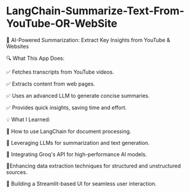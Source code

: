 # LangChain-Summarize-Text-From-YouTube-OR-WebSite

🚀 AI-Powered Summarization: Extract Key Insights from YouTube & Websites





🔍 What This App Does:

✅ Fetches transcripts from YouTube videos.

✅ Extracts content from web pages.

✅ Uses an advanced LLM to generate concise summaries.

✅ Provides quick insights, saving time and effort.



💡 What I Learned:

🔹 How to use LangChain for document processing.

🔹 Leveraging LLMs for summarization and text generation.

🔹 Integrating Groq's API for high-performance AI models.

🔹Enhancing data extraction techniques for structured and unstructured sources.

🔹 Building a Streamlit-based UI for seamless user interaction.



